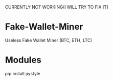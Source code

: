 CURRENTLY NOT WORKING(I WILL TRY TO FIX IT)

# Fake-Wallet-Miner
Useless Fake Wallet Miner (BTC, ETH, LTC)

# Modules
pip install pystyle
